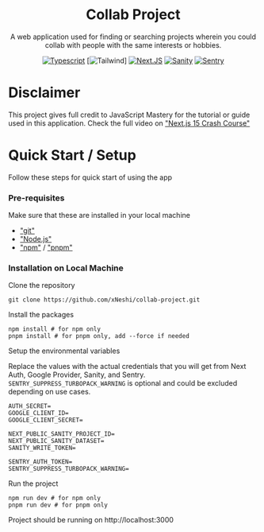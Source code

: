 <h1 align="center">Collab Project</h1>

<p align="center">
  A web application used for finding or searching projects wherein you could collab with people with the same interests or hobbies.
</p>

<div align="center">

[![Typescript](https://img.shields.io/badge/TypeScript-007ACC?style=for-the-badge&logo=typescript&logoColor=white)](https://img.shields.io/badge/TypeScript-007ACC?style=for-the-badge&logo=typescript&logoColor=white)
[![Tailwind](https://img.shields.io/badge/Tailwind_CSS-38B2AC?style=for-the-badge&logo=tailwind-css&logoColor=white)]
[![Next.JS](https://img.shields.io/badge/next%20js-000000?style=for-the-badge&logo=nextdotjs&logoColor=white)](https://img.shields.io/badge/next%20js-000000?style=for-the-badge&logo=nextdotjs&logoColor=white)
[![Sanity](https://img.shields.io/badge/sanity-F03E2F?style=for-the-badge&logo=sanity&logoColor=white)](https://img.shields.io/badge/sanity-F03E2F?style=for-the-badge&logo=sanity&logoColor=white)
[![Sentry](https://img.shields.io/badge/Sentry-black?style=for-the-badge&logo=Sentry&logoColor=#362D59)](https://img.shields.io/badge/Sentry-black?style=for-the-badge&logo=Sentry&logoColor=#362D59)

</div>

# Disclaimer

This project gives full credit to JavaScript Mastery for the tutorial or guide used in this application. Check the full video on ["Next.js 15 Crash Course"](https://www.youtube.com/watch?v=Zq5fmkH0T78&t=17564s)

# Quick Start / Setup

Follow these steps for quick start of using the app

### Pre-requisites

Make sure that these are installed in your local machine

- ["git"](https://git-scm.com/)
- ["Node.js"](https://nodejs.org/en)
- ["npm"](https://www.npmjs.com/) / ["pnpm"](https://pnpm.io/)

### Installation on Local Machine

Clone the repository

```shell
git clone https://github.com/xNeshi/collab-project.git
```

Install the packages

```shell
npm install # for npm only
pnpm install # for pnpm only, add --force if needed
```

Setup the environmental variables

Replace the values with the actual credentials that you will get from Next Auth, Google Provider, Sanity, and Sentry. `SENTRY_SUPPRESS_TURBOPACK_WARNING` is optional and could be excluded depending on use cases.

```dotenv
AUTH_SECRET=
GOOGLE_CLIENT_ID=
GOOGLE_CLIENT_SECRET=

NEXT_PUBLIC_SANITY_PROJECT_ID=
NEXT_PUBLIC_SANITY_DATASET=
SANITY_WRITE_TOKEN=

SENTRY_AUTH_TOKEN=
SENTRY_SUPPRESS_TURBOPACK_WARNING=
```

Run the project

```shell
npm run dev # for npm only
pnpm run dev # for pnpm only
```

Project should be running on http://localhost:3000
